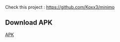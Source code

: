 Check this project : https://github.com/Koxx3/minimo

## Download APK

[APK](/blob/master/app/build/outputs/apk/debug/app-debug.apk)
